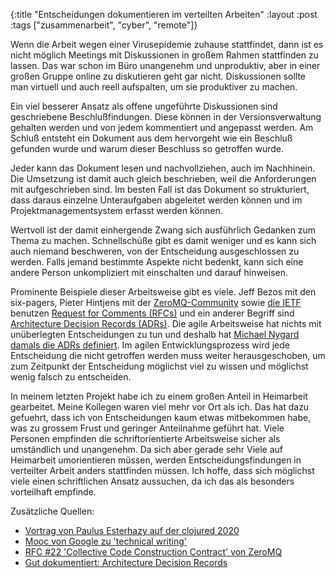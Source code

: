 {:title "Entscheidungen dokumentieren im verteilten Arbeiten"
 :layout :post
 :tags  ["zusammenarbeit", "cyber", "remote"]}

Wenn die Arbeit wegen einer Virusepidemie zuhause stattfindet, dann ist es nicht möglich Meetings mit Diskussionen in großem Rahmen stattfinden zu lassen. Das war schon im Büro unangenehm und unproduktiv, aber in einer großen Gruppe online zu diskutieren geht gar nicht. Diskussionen sollte man virtuell und auch reell aufspalten, um sie produktiver zu machen.

Ein viel besserer Ansatz als offene ungeführte Diskussionen sind geschriebene Beschlußfindungen. Diese können in der Versionsverwaltung gehalten werden und von jedem kommentiert und angepasst werden. Am Schluß entsteht ein Dokument aus dem hervorgeht wie ein Beschluß gefunden wurde und warum dieser Beschluss so getroffen wurde. 

Jeder kann das Dokument lesen und nachvollziehen, auch im Nachhinein. Die Umsetzung ist damit auch gleich beschrieben, weil die Anforderungen mit aufgeschrieben sind. Im besten Fall ist das Dokument so strukturiert, dass daraus einzelne Unteraufgaben abgeleitet werden können und im Projektmanagementsystem erfasst werden können.

Wertvoll ist der damit einhergende Zwang sich ausführlich Gedanken zum Thema zu machen. Schnellschüße gibt es damit weniger und es kann sich auch niemand beschweren, von der Entscheidung ausgeschlossen zu werden. Falls jemand bestimmte Aspekte nicht bedenkt, kann sich eine andere Person unkompliziert mit einschalten und darauf hinweisen.

Prominente Beispiele dieser Arbeitsweise gibt es viele. Jeff Bezos mit den six-pagers, Pieter Hintjens mit der [ZeroMQ-Community](https://rfc.zeromq.org/) sowie [die IETF](https://www.rfc-editor.org/rfc-index.html) benutzen [Request for Comments (RFCs)](https://en.wikipedia.org/wiki/Request_for_Comments) und ein anderer Begriff sind [Architecture Decision Records (ADRs)](https://en.wikipedia.org/wiki/Architectural_decision). Die agile Arbeitsweise hat nichts mit unüberlegten Entscheidungen zu tun und deshalb hat [Michael Nygard damals die ADRs definiert](http://thinkrelevance.com/blog/2011/11/15/documenting-architecture-decisions). Im agilen Entwicklungsprozess wird jede Entscheidung die nicht getroffen werden muss weiter herausgeschoben, um zum Zeitpunkt der Entscheidung möglichst viel zu wissen und möglichst wenig falsch zu entscheiden.

In meinem letzten Projekt habe ich zu einem großen Anteil in Heimarbeit gearbeitet. Meine Kollegen waren viel mehr vor Ort als ich. Das hat dazu gefuehrt, dass ich von Entscheidungen kaum etwas mitbekommen habe, was zu grossem Frust und geringer Anteilnahme geführt hat. Viele Personen empfinden die schriftorientierte Arbeitsweise sicher als umständlich und unangenehm. Da sich aber gerade sehr Viele auf Heimarbeit umorientieren müssen, werden Entscheidungsfindungen in verteilter Arbeit anders stattfinden müssen. Ich hoffe, dass sich möglichst viele einen schriftlichen Ansatz aussuchen, da ich das als besonders vorteilhaft empfinde.

Zusätzliche Quellen:
- [Vortrag von Paulus Esterhazy auf der clojured 2020](https://www.youtube.com/watch?v=T7-2DW-KDV4)
- [Mooc von Google zu 'technical writing'](https://developers.google.com/tech-writing/)
- [RFC #22 'Collective Code Construction Contract' von ZeroMQ](https://rfc.zeromq.org/spec/22/)
- [Gut dokumentiert: Architecture Decision Records](https://www.heise.de/hintergrund/Gut-dokumentiert-Architecture-Decision-Records-4664988.html)
